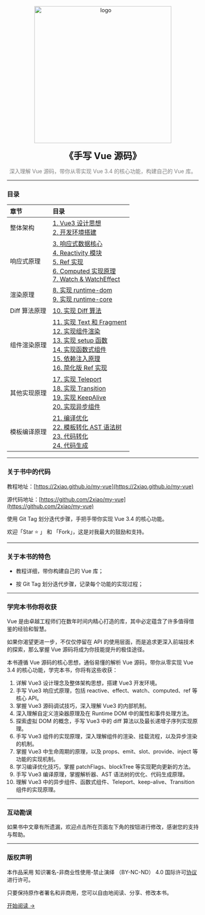 <p align="center">
  <a href="https://2xiao.github.io/my-vue" target="_blank"><img src="https://2xiao.github.io/leetcode-js/assets/image/vue-logo.png" alt="logo" height="360"/></a>
</p>
<p align="center"><font size=5><b>《手写 Vue 源码》</b></font></p>
<p align="center"><font color=gray>深入理解 Vue 源码，带你从零实现 Vue 3.4 的核心功能，构建自己的 Vue 库。</font></p>

---

### 目录

<!-- prettier-ignore -->
|  章节  |  目录 |
| :------ | :------ |
| 整体架构| [1. Vue3 设计思想](https://2xiao.github.io/my-vue/1.html) <br> [2. 开发环境搭建](https://2xiao.github.io/my-vue/2.html) |
| 响应式原理 | [3. 响应式数据核心](https://2xiao.github.io/my-vue/3.html) <br> [4. Reactivity 模块](https://2xiao.github.io/my-vue/4.html) <br> [5. Ref 实现](https://2xiao.github.io/my-vue/5.html) <br> [6. Computed 实现原理](https://2xiao.github.io/my-vue/6.html) <br> [7. Watch & WatchEffect](https://2xiao.github.io/my-vue/7.html) |
| 渲染原理 | [8. 实现 runtime-dom](https://2xiao.github.io/my-vue/8.html) <br> [9. 实现 runtime-core](https://2xiao.github.io/my-vue/9.html) |
| Diff 算法原理 | [10. 实现 Diff 算法](https://2xiao.github.io/my-vue/10.html)|
| 组件渲染原理 | [11. 实现 Text 和 Fragment](https://2xiao.github.io/my-vue/11.html) <br> [12. 实现组件渲染](https://2xiao.github.io/my-vue/12.html) <br> [13. 实现 setup 函数](https://2xiao.github.io/my-vue/13.html) <br> [14. 实现函数式组件](https://2xiao.github.io/my-vue/14.html) <br> [15. 依赖注入原理](https://2xiao.github.io/my-vue/15.html) <br> [16. 简化版 Ref 实现](https://2xiao.github.io/my-vue/16.html) |
| 其他实现原理 | [17. 实现 Teleport](https://2xiao.github.io/my-vue/17.html) <br> [18. 实现 Transition](https://2xiao.github.io/my-vue/18.html) <br> [19. 实现 KeepAlive](https://2xiao.github.io/my-vue/19.html) <br> [20. 实现异步组件](https://2xiao.github.io/my-vue/20.html) |
| 模板编译原理 | [21. 编译优化](https://2xiao.github.io/my-vue/21.html) <br> [22. 模板转化 AST 语法树](https://2xiao.github.io/my-vue/22.html) <br> [23. 代码转化](https://2xiao.github.io/my-vue/23.html) <br> [24. 代码生成](https://2xiao.github.io/my-vue/24.html) |

---

### 关于书中的代码

教程地址：[https://2xiao.github.io/my-vue](https://2xiao.github.io/my-vue)

源代码地址：[https://github.com/2xiao/my-vue](https://github.com/2xiao/my-vue)

使用 Git Tag 划分迭代步骤，手把手带你实现 Vue 3.4 的核心功能。

欢迎「Star ⭐️ 」 和 「Fork」，这是对我最大的鼓励和支持。

---

### 关于本书的特色

- 教程详细，带你构建自己的 Vue 库；

- 按 Git Tag 划分迭代步骤，记录每个功能的实现过程；

---

### 学完本书你将收获

Vue 是由卓越工程师们在数年时间内精心打造的库，其中必定蕴含了许多值得借鉴的经验和智慧。

如果你渴望更进一步，不仅仅停留在 API 的使用层面，而是追求更深入前端技术的探索，那么掌握 Vue 源码将成为你技能提升的极佳途径。

本书遵循 Vue 源码的核心思想，通俗易懂的解析 Vue 源码，带你从零实现 Vue 3.4 的核心功能，学完本书，你将有这些收获：

1. 详解 Vue3 设计理念及整体架构思想，搭建 Vue3 开发环境。
2. 手写 Vue3 响应式原理，包括 reactive、effect、watch、computed、ref 等核心 API。
3. 掌握 Vue3 源码调试技巧，深入理解 Vue3 的内部机制。
4. 深入理解自定义渲染器原理及在 Runtime DOM 中的属性和事件处理方法。
5. 探索虚拟 DOM 的概念，手写 Vue3 中的 diff 算法以及最长递增子序列实现原理。
6. 手写 Vue3 组件的实现原理，深入理解组件的渲染、挂载流程，以及异步渲染的机制。
7. 掌握 Vue3 中生命周期的原理，以及 props、emit、slot、provide、inject 等功能的实现机制。
8. 学习编译优化技巧，掌握 patchFlags、blockTree 等实现靶向更新的方法。
9. 手写 Vue3 编译原理，掌握解析器、AST 语法树的优化、代码生成原理。
10. 理解 Vue3 中的异步组件、函数式组件、Teleport、keep-alive、Transition 组件的实现原理。

---

### 互动勘误

如果书中文章有所遗漏，欢迎点击所在页面左下角的按钮进行修改，感谢您的支持与帮助。

---

### 版权声明

本作品采用 知识署名-非商业性使用-禁止演绎 （BY-NC-ND） 4.0 国际许可[协议](https://creativecommons.org/licenses/by-nc-nd/4.0/legalcode.zh-Hans) 进行许可。

只要保持原作者署名和非商用，您可以自由地阅读、分享、修改本书。

[开始阅读 ->](https://2xiao.github.io/my-vue/1.html)
